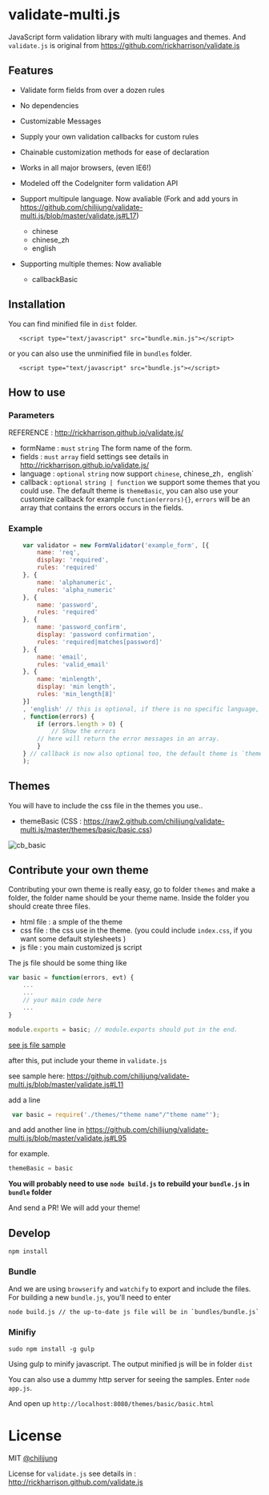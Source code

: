 # validate-multi.js

JavaScript form validation library with multi languages and themes. And `validate.js` is original from https://github.com/rickharrison/validate.js

## Features

- Validate form fields from over a dozen rules
- No dependencies
- Customizable Messages
- Supply your own validation callbacks for custom rules
- Chainable customization methods for ease of declaration
- Works in all major browsers, (even IE6!)
- Modeled off the CodeIgniter form validation API
- Support multipule language. Now avaliable (Fork and add yours in https://github.com/chilijung/validate-multi.js/blob/master/validate.js#L17)

	- chinese
	- chinese_zh
	- english

- Supporting multiple themes: Now avaliable

	- callbackBasic

## Installation

You can find minified file in `dist` folder.

``` 
   <script type="text/javascript" src="bundle.min.js"></script>
```

or you can also use the unminified file in `bundles` folder.

``` 
   <script type="text/javascript" src="bundle.js"></script>
```

## How to use

### Parameters 

REFERENCE : http://rickharrison.github.io/validate.js/

- formName : `must` `string` The form name of the form.
- fields : `must` `array` field settings see details in http://rickharrison.github.io/validate.js/
- language : `optional` `string` now support `chinese`, chinese_zh`, `english`
- callback : `optional` `string | function`  we support some themes that you could use. The default theme is `themeBasic`, you can also use your customize callback for example `function(errors){}`, `errors` will be an array that contains the errors occurs in the fields.

### Example

``` javascript
    var validator = new FormValidator('example_form', [{
        name: 'req',
        display: 'required', 
        rules: 'required'
    }, {
        name: 'alphanumeric',
        rules: 'alpha_numeric'
    }, {
        name: 'password',
        rules: 'required'
    }, {
        name: 'password_confirm',
        display: 'password confirmation',
        rules: 'required|matches[password]'
    }, {
        name: 'email',
        rules: 'valid_email'
    }, {
        name: 'minlength',
        display: 'min length',
        rules: 'min_length[8]'
    }]
    , 'english' // this is optional, if there is no specific language, it will default to `english`
    , function(errors) {
        if (errors.length > 0) {
            // Show the errors
	    // here will return the error messages in an array.
        }
    } // callback is now also optional too, the default theme is `themeBasic`.
    );

```

## Themes

You will have to include the css file in the themes you use..

- themeBasic (CSS : https://raw2.github.com/chilijung/validate-multi.js/master/themes/basic/basic.css)

![cb_basic](https://raw2.github.com/chilijung/validate-multi.js/master/preview/cb_basic.png)


## Contribute your own theme

Contributing your own theme is really easy, go to folder `themes` and make a folder, the folder name should be your theme name. Inside the folder you should create three files.

- html file : a smple of the theme
- css file : the css use in the theme. (you could include `index.css`, if you want some default stylesheets )
- js file : you main customized js script

The js file should be some thing like

```javascript
var basic = function(errors, evt) {
    ...
    ...
    // your main code here
    ... 
}

module.exports = basic; // module.exports should put in the end.

```
[see js file sample](https://github.com/chilijung/validate-multi.js/blob/master/themes/basic/basic.js)

after this, put include your theme in `validate.js`

see sample here: https://github.com/chilijung/validate-multi.js/blob/master/validate.js#L11

add a line 

```javascript
 var basic = require('./themes/"theme name"/"theme name"');
 ```

 and add another line in https://github.com/chilijung/validate-multi.js/blob/master/validate.js#L95

for example.

 ```javascript
 themeBasic = basic
```

**You will probably need to use `node build.js` to rebuild your `bundle.js` in `bundle` folder**

And send a PR! We will add your theme!

## Develop

```
npm install
```

### Bundle

And we are using `browserify` and `watchify` to export and include the files. For building a new `bundle.js`, you'll need to enter

```
node build.js // the up-to-date js file will be in `bundles/bundle.js`
```

### Minifiy

```
sudo npm install -g gulp
```

Using gulp to minify javascript. The output minified js will be in folder `dist`

You can also use a dummy http server for seeing the samples. Enter `node app.js`.

And open up `http://localhost:8080/themes/basic/basic.html`



# License 

MIT [@chilijung](http://github.com/chilijung)

License for `validate.js` see details in : http://rickharrison.github.com/validate.js
